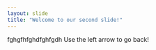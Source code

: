 ```yaml
---
layout: slide
title: "Welcome to our second slide!"
---
```

fghgfhfghdfghfgdh
Use the left arrow to go back!
